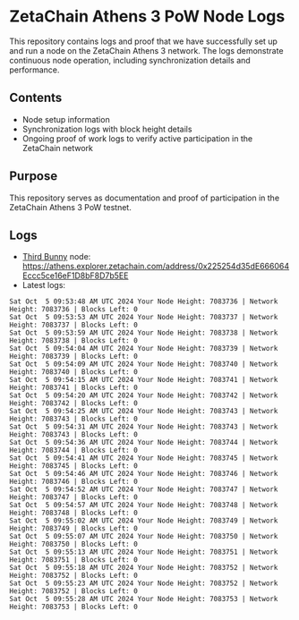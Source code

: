 # ZetaChain Athens 3 PoW Node Logs
This repository contains logs and proof that we have successfully set up and run a node on the ZetaChain Athens 3 network. The logs demonstrate continuous node operation, including synchronization details and performance.

## Contents
- Node setup information
- Synchronization logs with block height details
- Ongoing proof of work logs to verify active participation in the ZetaChain network

## Purpose
This repository serves as documentation and proof of participation in the ZetaChain Athens 3 PoW testnet.

## Logs

- [Third Bunny](https://thirdbunny.xyz/) node: https://athens.explorer.zetachain.com/address/0x225254d35dE666064Eccc5ce16eF1D8bF8D7b5EE
- Latest logs:
```
Sat Oct  5 09:53:48 AM UTC 2024 Your Node Height: 7083736 | Network Height: 7083736 | Blocks Left: 0
Sat Oct  5 09:53:53 AM UTC 2024 Your Node Height: 7083737 | Network Height: 7083737 | Blocks Left: 0
Sat Oct  5 09:53:59 AM UTC 2024 Your Node Height: 7083738 | Network Height: 7083738 | Blocks Left: 0
Sat Oct  5 09:54:04 AM UTC 2024 Your Node Height: 7083739 | Network Height: 7083739 | Blocks Left: 0
Sat Oct  5 09:54:09 AM UTC 2024 Your Node Height: 7083740 | Network Height: 7083740 | Blocks Left: 0
Sat Oct  5 09:54:15 AM UTC 2024 Your Node Height: 7083741 | Network Height: 7083741 | Blocks Left: 0
Sat Oct  5 09:54:20 AM UTC 2024 Your Node Height: 7083742 | Network Height: 7083742 | Blocks Left: 0
Sat Oct  5 09:54:25 AM UTC 2024 Your Node Height: 7083743 | Network Height: 7083743 | Blocks Left: 0
Sat Oct  5 09:54:31 AM UTC 2024 Your Node Height: 7083743 | Network Height: 7083743 | Blocks Left: 0
Sat Oct  5 09:54:36 AM UTC 2024 Your Node Height: 7083744 | Network Height: 7083744 | Blocks Left: 0
Sat Oct  5 09:54:41 AM UTC 2024 Your Node Height: 7083745 | Network Height: 7083745 | Blocks Left: 0
Sat Oct  5 09:54:46 AM UTC 2024 Your Node Height: 7083746 | Network Height: 7083746 | Blocks Left: 0
Sat Oct  5 09:54:52 AM UTC 2024 Your Node Height: 7083747 | Network Height: 7083747 | Blocks Left: 0
Sat Oct  5 09:54:57 AM UTC 2024 Your Node Height: 7083748 | Network Height: 7083748 | Blocks Left: 0
Sat Oct  5 09:55:02 AM UTC 2024 Your Node Height: 7083749 | Network Height: 7083749 | Blocks Left: 0
Sat Oct  5 09:55:07 AM UTC 2024 Your Node Height: 7083750 | Network Height: 7083750 | Blocks Left: 0
Sat Oct  5 09:55:13 AM UTC 2024 Your Node Height: 7083751 | Network Height: 7083751 | Blocks Left: 0
Sat Oct  5 09:55:18 AM UTC 2024 Your Node Height: 7083752 | Network Height: 7083752 | Blocks Left: 0
Sat Oct  5 09:55:23 AM UTC 2024 Your Node Height: 7083752 | Network Height: 7083752 | Blocks Left: 0
Sat Oct  5 09:55:28 AM UTC 2024 Your Node Height: 7083753 | Network Height: 7083753 | Blocks Left: 0
```
